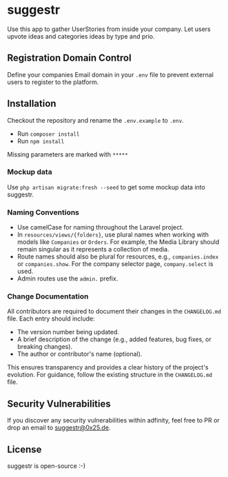 # suggestr

Use this app to gather UserStories from inside your company. Let users upvote ideas and categories ideas by type and prio.

## Registration Domain Control

Define your companies Email domain in your `.env` file to prevent external users to register to the platform.

## Installation

Checkout the repository and rename the `.env.example` to `.env`.

- Run `composer install`
- Run `npm install`

Missing parameters are marked with `*****`

### Mockup data

Use `php artisan migrate:fresh --seed` to get some mockup data into suggestr.

### Naming Conventions

- Use camelCase for naming throughout the Laravel project.
- In `resources/views/{folders}`, use plural names when working with models like `Companies` or `Orders`. For example, the Media Library should remain singular as it represents a collection of media.
- Route names should also be plural for resources, e.g., `companies.index` or `companies.show`. For the company selector page, `company.select` is used.
- Admin routes use the `admin.` prefix.

### Change Documentation

All contributors are required to document their changes in the `CHANGELOG.md` file. Each entry should include:
- The version number being updated.
- A brief description of the change (e.g., added features, bug fixes, or breaking changes).
- The author or contributor's name (optional).

This ensures transparency and provides a clear history of the project's evolution. For guidance, follow the existing structure in the `CHANGELOG.md` file.

## Security Vulnerabilities

If you discover any security vulnerabilities within adfinity, feel free to PR or drop an email to suggestr@0x25.de.

## License

suggestr is open-source :-)
